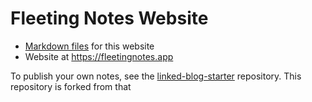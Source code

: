# Fleeting Notes Website
- [Markdown files](https://github.com/fleetingnotes/fleeting-notes-website-md) for this website
- Website at https://fleetingnotes.app

To publish your own notes, see the [linked-blog-starter](https://github.com/matthewwong525/linked-blog-starter) repository. This repository is forked from that
